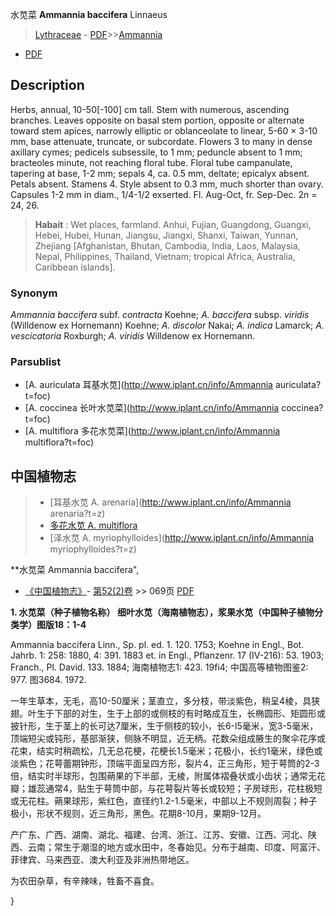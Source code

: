 水苋菜 **Ammannia baccifera** Linnaeus

> [Lythraceae](http://www.iplant.cn/info/Lythraceae?t=foc) - [PDF](http://www.iplant.cn/foc/pdf/Lythraceae.pdf)>>[Ammannia](http://www.iplant.cn/info/Ammannia?t=foc)
 - [PDF](http://www.iplant.cn/foc/pdf/Ammannia.pdf)

## Description

Herbs, annual, 10-50[-100] cm tall. Stem with numerous, ascending branches. Leaves opposite on basal stem portion, opposite or alternate toward stem apices, narrowly elliptic or oblanceolate to linear, 5-60 × 3-10 mm, base attenuate, truncate, or subcordate. Flowers 3 to many in dense axillary cymes; pedicels subsessile, to 1 mm; peduncle absent to 1 mm; bracteoles minute, not reaching floral tube. Floral tube campanulate, tapering at base, 1-2 mm; sepals 4, ca. 0.5 mm, deltate; epicalyx absent. Petals absent. Stamens 4. Style absent to 0.3 mm, much shorter than ovary. Capsules 1-2 mm in diam., 1/4-1/2 exserted. Fl. Aug-Oct, fr. Sep-Dec. 2*n* = 24, 26.

> **Habait** : 
> Wet places, farmland. Anhui, Fujian, Guangdong, Guangxi, Hebei, Hubei, Hunan, Jiangsu, Jiangxi, Shanxi, Taiwan, Yunnan, Zhejiang [Afghanistan, Bhutan, Cambodia, India, Laos, Malaysia, Nepal, Philippines, Thailand, Vietnam; tropical Africa, Australia, Caribbean islands].

### Synonym
*Ammannia baccifera* subf. *contracta* Koehne; *A. baccifera* subsp. *viridis* (Willdenow ex Hornemann) Koehne; *A. discolor* Nakai; *A. indica* Lamarck; *A. vescicatoria* Roxburgh; *A. viridis* Willdenow ex Hornemann.

### Parsublist

* [A.  auriculata  耳基水苋](http://www.iplant.cn/info/Ammannia auriculata?t=foc)
* [A.  coccinea  长叶水苋菜](http://www.iplant.cn/info/Ammannia coccinea?t=foc)
* [A.  multiflora  多花水苋菜](http://www.iplant.cn/info/Ammannia multiflora?t=foc)

## 中国植物志

> * [耳基水苋  A.  arenaria](http://www.iplant.cn/info/Ammannia arenaria?t=z)
> * [多花水苋  A.  multiflora](Ammannia-multiflora-多花水苋菜.md)
> * [泽水苋  A.  myriophylloides](http://www.iplant.cn/info/Ammannia myriophylloides?t=z)

**水苋菜 Ammannia baccifera",

* [《中国植物志》](http://www.iplant.cn/frps)- [第52(2)卷](http://www.iplant.cn/frps/vol/52(2)) >> 069页 [PDF](http://www.iplant.cn/frps/pdf/52(2)/069.PDF)

**1. 水苋菜（种子植物名称） 细叶水苋（海南植物志），浆果水苋（中国种子植物分类学）图版18：1-4**

Ammannia baccifera Linn., Sp. pl. ed. 1. 120. 1753; Koehne in Engl., Bot. Jahrb. 1: 258: 1880, 4: 391. 1883 et. in Engl., Pflanzenr. 17 (IV-216): 53. 1903; Franch., Pl. David. 133. 1884; 海南植物志1: 423. 19fi4; 中国高等植物图鉴2: 977. 图3684. 1972.

一年生草本，无毛，高10-50厘米；茎直立，多分枝，带淡紫色，稍呈4棱，具狭翅。叶生于下部的对生，生于上部的或侧枝的有时略成互生，长椭圆形、矩圆形或披针形，生于茎上的长可达7厘米，生于侧枝的较小，长6-l5毫米，宽3-5毫米，顶端短尖或钝形，基部渐狭，侧脉不明显，近无柄。花数朵组成腋生的聚伞花序或花束，结实时稍疏松，几无总花梗，花梗长1.5毫米；花极小，长约1毫米，绿色或淡紫色；花萼蕾期钟形，顶端平面呈四方形，裂片4，正三角形，短于萼筒的2-3倍，结实时半球形，包围蒴果的下半部，无棱，附属体褶叠状或小齿状；通常无花瓣；雄蕊通常4，贴生于萼筒中部，与花萼裂片等长或较短；子房球形，花柱极短或无花柱。蒴果球形，紫红色，直径约1.2-1.5毫米，中部以上不规则周裂；种子极小，形状不规则，近三角形，黑色。花期8-10月，果期9-12月。

产广东、广西、湖南、湖北、福建、台湾、浙江、江苏、安徽、江西、河北、陕西、云南；常生于潮湿的地方或水田中，冬春始见。分布于越南、印度、阿富汗、菲律宾、马来西亚、澳大利亚及非洲热带地区。

为农田杂草，有辛辣味，牲畜不喜食。

}